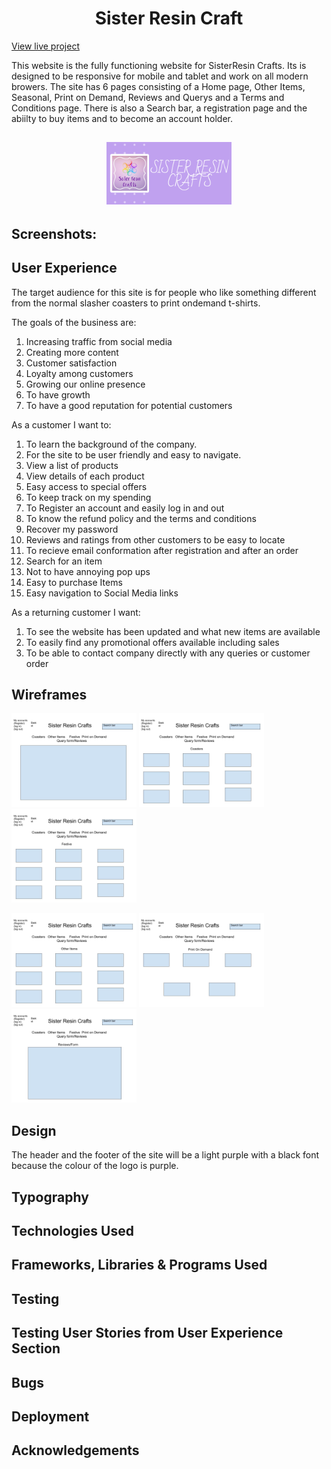 <h1 align="center">Sister Resin Craft</h1>

[View live project]()


This website is the fully functioning website for SisterResin Crafts. Its is designed to be responsive for mobile and tablet and work on all modern browers.
The site has 6 pages consisting of a Home page, Other Items, Seasonal, Print on Demand, Reviews and Querys and a Terms and Conditions page.
There is also a Search bar, a registration page and the abiilty to buy items and to become an account holder. 

<h2 align="center"><img src="readmefiles/logo.png" width="200"></h2>


<h2>Screenshots:</h2>

## User Experience

The target audience for this site is for people who like something different from the normal slasher coasters to print ondemand t-shirts.

The goals of the business are:

1.  Increasing traffic from social media
2.  Creating more content
3.  Customer satisfaction
4.  Loyalty among customers
5.  Growing our online presence
6.  To have growth
7.  To have a good reputation for potential customers

As a customer I want to:

1.  To learn the background of the company.
2.  For the site to be user friendly and easy to navigate.
3.  View a list of products
4.  View details of each product
5.  Easy access to special offers
6.  To keep track on my spending
7.  To Register an account and easily log in and out
8.  To know the refund policy and the terms and conditions
9.  Recover my password
10. Reviews and ratings from other customers to be easy to locate
11. To recieve email conformation after registration and after an order
12. Search for an item
13. Not to have annoying pop ups
14. Easy to purchase Items
15. Easy navigation to Social Media links



As a returning customer I want:

1.  To see the website has been updated and what new items are available
2.  To easily find any promotional offers available including sales
3.  To be able to contact company directly with any queries or customer order


## Wireframes

<p float="left">
  <img src="readmefiles/openingpage.jpg" width="200" />
  <img src="readmefiles/coasters.jpg" width="200" /> 
  <img src="readmefiles/festive.jpg" width="200" />
</p>

<p float="left">
  <img src="readmefiles/otheritems.jpg" width="200" />
  <img src="readmefiles/printondemand.jpg" width="200" /> 
  <img src="readmefiles/form.jpg" width="200" />
</p>

## Design

The header and the footer of the site will be a light purple with a black font because the colour of the logo is purple. 


## Typography



## Technologies Used



## Frameworks, Libraries & Programs Used



## Testing



## Testing User Stories from User Experience Section





## Bugs



## Deployment




## Acknowledgements



